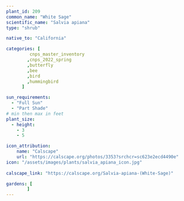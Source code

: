 ```yaml
---
plant_id: 209 
common_name: "White Sage"
scientific_name: "Salvia apiana"
type: "shrub"

native_to: "California"

categories: [
         cnps_master_inventory
        ,cnps_2022_spring
        ,butterfly
        ,bee
        ,bird
        ,hummingbird 
      ]

sun_requirements:
  - "Full Sun"
  - "Part Shade"
# min then max in feet
plant_size:
  - height: 
    - 3
    - 5

icon_attribution: 
    name: "Calscape"
    url: "https://calscape.org/photos/3353?srchcr=sc623e2ecd4490e"
icon: "/assets/images/plants/salvia_apiana_icon.jpg"
 
calscape_link: "https://calscape.org/Salvia-apiana-(White-Sage)"

gardens: [
        ]
---
```








